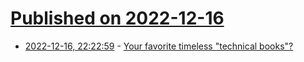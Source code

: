 # [Published on 2022-12-16](index.md)

* [2022-12-16, 22:22:59](https://lobste.rs/s/blfhr3/your_favorite_timeless_technical_books) - [Your favorite timeless \"technical books\"?](https://lobste.rs/s/blfhr3/your_favorite_timeless_technical_books)
